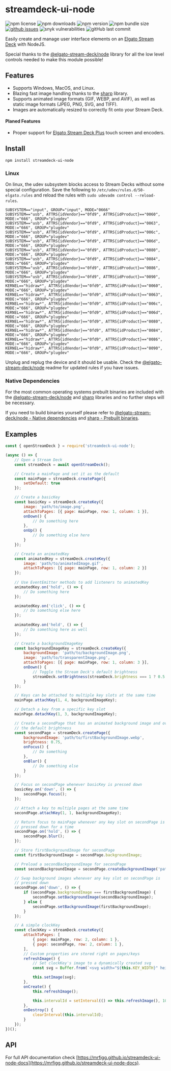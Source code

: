 # streamdeck-ui-node

![npm license](https://img.shields.io/npm/l/streamdeck-ui-node) ![npm downloads](https://img.shields.io/npm/dw/streamdeck-ui-node) ![npm version](https://img.shields.io/npm/v/streamdeck-ui-node) ![npm bundle size](https://img.shields.io/bundlephobia/min/streamdeck-ui-node) [![github issues](https://img.shields.io/github/issues/mrfigg/streamdeck-ui-node)](https://github.com/mrfigg/streamdeck-ui-node/issues) ![snyk vulnerabilities](https://img.shields.io/snyk/vulnerabilities/npm/streamdeck-ui-node) ![gitHub last commit](https://img.shields.io/github/last-commit/mrfigg/streamdeck-ui-node)

Easily create and manage user interface elements on an [Elgato Stream Deck](https://www.elgato.com/gaming/stream-deck) with NodeJS.

Special thanks to the [@elgato-stream-deck/node](https://www.npmjs.com/package/@elgato-stream-deck/node) library for all the low level controls needed to make this module possible!

## Features

* Supports Windows, MacOS, and Linux.
* Blazing fast image handling thanks to the [sharp](https://www.npmjs.com/package/sharp) library.
* Supports animated image formats (GIF, WEBP, and AVIF), as well as static image formats (JPEG, PNG, SVG, and TIFF).
* Images are automatically resized to correctly fit onto your Stream Deck.

#### Planed Features

* Proper support for [Elgato Stream Deck Plus](https://www.elgato.com/stream-deck-plus) touch screen and encoders.

## Install

`npm install streamdeck-ui-node`

### Linux

On linux, the udev subsystem blocks access to Stream Decks without some special configuration.
Save the following to `/etc/udev/rules.d/50-elgato.rules` and reload the rules with `sudo udevadm control --reload-rules`.

```
SUBSYSTEM=="input", GROUP="input", MODE="0666"
SUBSYSTEM=="usb", ATTRS{idVendor}=="0fd9", ATTRS{idProduct}=="0060", MODE:="666", GROUP="plugdev"
SUBSYSTEM=="usb", ATTRS{idVendor}=="0fd9", ATTRS{idProduct}=="0063", MODE:="666", GROUP="plugdev"
SUBSYSTEM=="usb", ATTRS{idVendor}=="0fd9", ATTRS{idProduct}=="006c", MODE:="666", GROUP="plugdev"
SUBSYSTEM=="usb", ATTRS{idVendor}=="0fd9", ATTRS{idProduct}=="006d", MODE:="666", GROUP="plugdev"
SUBSYSTEM=="usb", ATTRS{idVendor}=="0fd9", ATTRS{idProduct}=="0080", MODE:="666", GROUP="plugdev"
SUBSYSTEM=="usb", ATTRS{idVendor}=="0fd9", ATTRS{idProduct}=="0084", MODE:="666", GROUP="plugdev"
SUBSYSTEM=="usb", ATTRS{idVendor}=="0fd9", ATTRS{idProduct}=="0086", MODE:="666", GROUP="plugdev"
SUBSYSTEM=="usb", ATTRS{idVendor}=="0fd9", ATTRS{idProduct}=="0090", MODE:="666", GROUP="plugdev"
KERNEL=="hidraw*", ATTRS{idVendor}=="0fd9", ATTRS{idProduct}=="0060", MODE:="666", GROUP="plugdev"
KERNEL=="hidraw*", ATTRS{idVendor}=="0fd9", ATTRS{idProduct}=="0063", MODE:="666", GROUP="plugdev"
KERNEL=="hidraw*", ATTRS{idVendor}=="0fd9", ATTRS{idProduct}=="006c", MODE:="666", GROUP="plugdev"
KERNEL=="hidraw*", ATTRS{idVendor}=="0fd9", ATTRS{idProduct}=="006d", MODE:="666", GROUP="plugdev"
KERNEL=="hidraw*", ATTRS{idVendor}=="0fd9", ATTRS{idProduct}=="0080", MODE:="666", GROUP="plugdev"
KERNEL=="hidraw*", ATTRS{idVendor}=="0fd9", ATTRS{idProduct}=="0084", MODE:="666", GROUP="plugdev"
KERNEL=="hidraw*", ATTRS{idVendor}=="0fd9", ATTRS{idProduct}=="0086", MODE:="666", GROUP="plugdev"
KERNEL=="hidraw*", ATTRS{idVendor}=="0fd9", ATTRS{idProduct}=="0090", MODE:="666", GROUP="plugdev"
```

Unplug and replug the device and it should be usable. Check the [@elgato-stream-deck/node](https://www.npmjs.com/package/@elgato-stream-deck/node) readme for updated rules if you have issues.

### Native Dependencies

For the most common operating systems prebuilt binaries are included with the [@elgato-stream-deck/node](https://www.npmjs.com/package/@elgato-stream-deck/node) and [sharp](https://www.npmjs.com/package/sharp) libraries and no further steps will be necessary.

If you need to build binaries yourself please refer to [@elgato-stream-deck/node - Native dependencies](https://www.npmjs.com/package/@elgato-stream-deck/node#native-dependencies) and [sharp - Prebuilt binaries](https://sharp.pixelplumbing.com/install#prebuilt-binaries).

## Examples

```javascript
const { openStreamDeck } = require('streamdeck-ui-node');

(async () => {
    // Open a Stream Deck
    const streamDeck = await openStreamDeck();

    // Create a mainPage and set it as the default
    const mainPage = streamDeck.createPage({
        setDefault: true
    });

    // Create a basicKey
    const basicKey = streamDeck.createKey({
        image: 'path/to/image.png',
        attachToPages: [{ page: mainPage, row: 1, column: 1 }],
        onDown() {
            // Do something here
        },
        onUp() {
            // Do something else here
        }
    });

    // Create an animatedKey
    const animatedKey = streamDeck.createKey({
        image: 'path/to/animatedImage.gif',
        attachToPages: [{ page: mainPage, row: 1, column: 2 }]
    });
    
    // Use EventEmitter methods to add listeners to animatedKey
    animatedKey.on('hold', () => {
        // Do something here
    });

    animatedKey.on('click', () => {
        // Do something else here
    });
    
    animatedKey.on('held', () => {
        // Do something here as well
    });

    // Create a backgroundImageKey
    const backgroundImageKey = streamDeck.createKey({
        backgroundImage: 'path/to/backgroundImage.png',
        image: 'path/to/transparentImage.png',
        attachToPages: [{ page: mainPage, row: 1, column: 3 }],
        onDown() {
            // Toggle the Stream Deck's default brightness
            streamDeck.setBrightness(streamDeck.brightness === 1 ? 0.5 : 1);
        }
    });

    // Keys can be attached to multiple key slots at the same time
    mainPage.attachKey(1, 4, backgroundImageKey);

    // Detach a key from a specific key slot
    mainPage.detachKey(1, 3, backgroundImageKey);

    // Create a secondPage that has an animated background image and overrides
    // the default brightness
    const secondPage = streamDeck.createPage({
        backgroundImage: 'path/to/firstBackgroundImage.webp',
        brightness: 0.75,
        onFocus() {
            // Do something
        },
        onBlur() {
            // Do something else
        }
    });

    // Focus on secondPage whenever basicKey is pressed down
    basicKey.on('down', () => {
        secondPage.focus();
    });

    // Attach a key to multiple pages at the same time
    secondPage.attachKey(1, 1, backgroundImageKey);

    // Return focus to mainPage whenever any key slot on secondPage is
    // pressed down for a time
    secondPage.on('hold', () => {
        secondPage.blur();
    });

    // Store firstBackgroundImage for secondPage
    const firstBackgroundImage = secondPage.backgroundImage;

    // Preload a secondBackgroundImage for secondPage
    const secondBackgroundImage = secondPage.createBackgroundImage('path/to/secondBackgroundImage.webp');

    // Swap background images whenever any key slot on secondPage is
    // pressed down
    secondPage.on('down', () => {
        if (secondPage.backgroundImage === firstBackgroundImage) {
            secondPage.setBackgroundImage(secondBackgroundImage);
        } else {
            secondPage.setBackgroundImage(firstBackgroundImage);
        }
    });

    // A simple clockKey
    const clockKey = streamDeck.createKey({
        attachToPages: [
            { page: mainPage, row: 2, column: 1 },
            { page: secondPage, row: 2, column: 1 },
        ],
        // Custom properties are stored right on pages/keys
        refreshImage() {
            // Set clockKey's image to a dynamically created svg
            const svg = Buffer.from(`<svg width="${this.KEY_WIDTH}" height="${this.KEY_HEIGHT}" xmlns="http://www.w3.org/2000/svg" xmlns:xlink="http://www.w3.org/1999/xlink"><text font-family="Verdana, sans-serif" font-size="14" fill="#EFEFEF" stroke="#EFEFEF" text-anchor="middle" x="${this.KEY_WIDTH / 2}" y="${this.KEY_HEIGHT / 2 + 7}">${new Date().toLocaleTimeString()}</text></svg>`)

            this.setImage(svg);
        },
        onCreate() {
            this.refreshImage();

            this.intervalId = setInterval(() => this.refreshImage(), 1000);
        },
        onDestroy() {
            clearInterval(this.intervalId);
        }
    });
})();
```

## API

For full API documentation check [https://mrfigg.github.io/streamdeck-ui-node-docs](https://mrfigg.github.io/streamdeck-ui-node-docs).